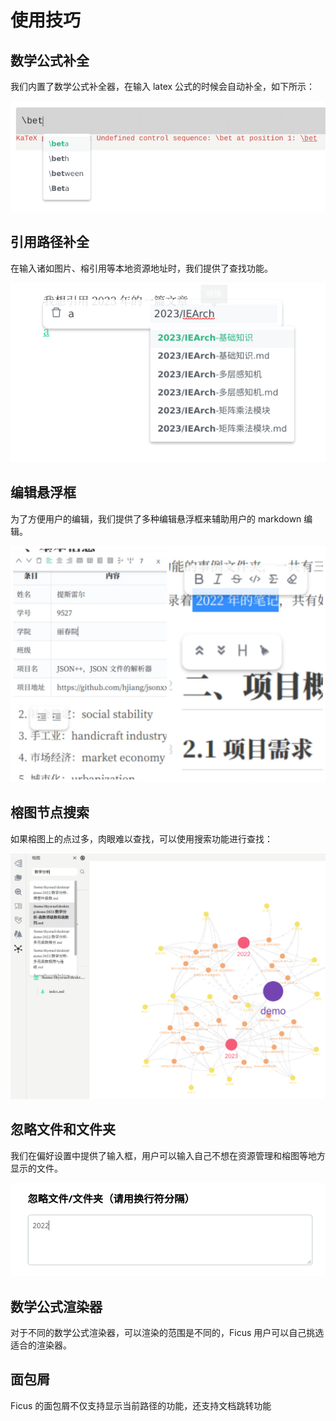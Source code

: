 # 使用技巧

## 数学公式补全

我们内置了数学公式补全器，在输入 latex 公式的时候会自动补全，如下所示：

![latexCmp](./func/latexCmp.png)

## 引用路径补全

在输入诸如图片、榕引用等本地资源地址时，我们提供了查找功能。

![refCmp](./func/refCmp.png)

## 编辑悬浮框

为了方便用户的编辑，我们提供了多种编辑悬浮框来辅助用户的 markdown 编辑。

![win](./func/win.jpg)

## 榕图节点搜索

如果榕图上的点过多，肉眼难以查找，可以使用搜索功能进行查找：

![gsearch](./func/gsearch.png)

## 忽略文件和文件夹

我们在偏好设置中提供了输入框，用户可以输入自己不想在资源管理和榕图等地方显示的文件。

![ignore](./func/ignore.png)

## 数学公式渲染器

对于不同的数学公式渲染器，可以渲染的范围是不同的，Ficus 用户可以自己挑选适合的渲染器。

## 面包屑

Ficus 的面包屑不仅支持显示当前路径的功能，还支持文档跳转功能